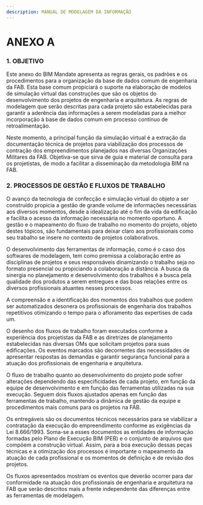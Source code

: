 ```yaml
---
description: MANUAL DE MODELAGEM DA INFORMAÇÃO
---
```


# ANEXO A

### 1. OBJETIVO

Este anexo do BIM Mandate apresenta as regras gerais, os padrões e os procedimentos para a organização da base de dados comum de engenharia da FAB. Esta base comum propiciará o suporte na elaboração de modelos de simulação virtual das construções que são os objetos do desenvolvimento dos projetos de engenharia e arquitetura. As regras de modelagem que serão descritas para cada projeto são estabelecidas para garantir a aderência das informações a serem modeladas para a melhor incorporação à base de dados comum em processo contínuo de retroalimentação.

Neste momento, a principal função da simulação virtual é a extração da documentação técnica de projetos para viabilização dos processos de contração dos empreendimentos planejados nas diversas Organizações Militares da FAB. Objetiva-se que sirva de guia e material de consulta para os projetistas, de modo a facilitar a disseminação da metodologia BIM na FAB.

### 2. PROCESSOS DE GESTÃO E FLUXOS DE TRABALHO

O avanço da tecnologia de confecção e simulação virtual do objeto a ser construído propicia a gestão de grande volume de informações necessárias aos diversos momentos, desde a idealização até o fim da vida da edificação e facilita o acesso da informação necessária no momento oportuno.  A gestão e o mapeamento do fluxo de trabalho no momento do projeto, objeto destes tópicos, são fundamentais para deixar claro aos profissionais como seu trabalho se insere no contexto de projetos colaborativos.

O desenvolvimento das ferramentas de informação, como é o caso dos softwares de modelagem, tem como premissa a colaboração entre as disciplinas de projetos e seus responsáveis dinamizando o trabalho seja no formato presencial ou propiciando a colaboração a distância. A busca da sinergia no planejamento e desenvolvimento dos trabalhos é a busca pela qualidade dos produtos a serem entregues e das boas relações entre os diversos profissionais atuantes nesses processos.

A compreensão e a identificação dos momentos dos trabalhos que podem ser automatizados desonera os profissionais de engenharia dos trabalhos repetitivos otimizando o tempo para o afloramento das expertises de cada um.

O desenho dos fluxos de trabalho foram executados conforme a experiência dos projetistas da FAB e as diretrizes de planejamento estabelecidas nas diversas OMs que solicitam projetos para suas edificações. Os eventos marcados são decorrentes das necessidades de apresentar respostas às demandas e garantir segurança funcional para a atuação dos profissionais de engenharia e arquitetura. &#x20;

O fluxo de trabalho quanto ao desenvolvimento do projeto pode sofrer alterações dependendo das especificidades de cada projeto, em função da equipe de desenvolvimento e em função das ferramentas utilizadas na sua execução. Seguem dois fluxos ajustados apenas em função das ferramentas de trabalho, mantendo a dinâmica de gestão da equipe e procedimentos mais comuns para os projetos na FAB.

Os entregáveis são os documentos técnicos necessários para se viabilizar a contratação da execução do empreendimento conforme as exigências da Lei 8.666/1993. Soma-se a esses documentos as entidades de informação formadas pelo Plano de Execução BIM (PEB) e o conjunto de arquivos que compõem a construção virtual. Assim, para a boa execução dessas peças técnicas e a otimização dos processos é importante o mapeamento da atuação de cada profissional e os momentos de definição e de revisão dos projetos.

Os fluxos apresentados mostram os eventos que deverão ocorrer para dar conformidade na atuação dos profissionais de engenharia e arquitetura na FAB que serão descritos mais a frente independente das diferenças entre as ferramentas de modelagem.
